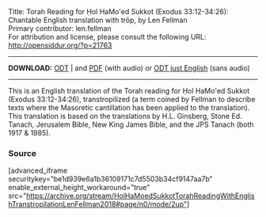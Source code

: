 <html>
<head></head>
<body>
Title: Torah Reading for Ḥol HaMo'ed Sukkot (Exodus 33:12-34:26): Chantable English translation with trōp, by Len Fellman<br />
Primary contributor: len.fellman<br />
For attribution and license, please consult the following URL: <a href="http://opensiddur.org/?p=21763">http://opensiddur.org/?p=21763</a>
<p />
<hr />

<style type="text/css" media="all">.printfriendly {display: none!important;}</style>

<strong>DOWNLOAD:</strong> <a href="https://archive.org/download/HolHaMoedSukkotTorahReadingWithEnglishTranstropilationLenFellman2018/Hol%20HaMo%27ed%20Sukkot%20Torah%20Reading%20in%20English%20transtropilation%20%28Len%20Fellman%202018%29.odt">ODT</a> | and <a href="https://archive.org/download/HolHaMoedSukkotTorahReadingWithEnglishTranstropilationLenFellman2018/Hol%20HaMo%27ed%20Sukkot%20Torah%20Reading%20in%20English%20transtropilation%20with%20audio%20%28Len%20Fellman%202018%29.pdf">PDF</a> (with audio) or <a href="https://archive.org/download/HolHaMoedSukkotTorahReadingWithEnglishTranstropilationLenFellman2018/Hol%20HaMo%27ed%20Sukkot%20Torah%20Reading%20in%20English%20transtropilation%20%28Len%20Fellman%202018%29.pdf">ODT just English</a> (sans audio)


<hr />

This is an English translation of the Torah reading for Ḥol HaMo'ed Sukkot (Exodus 33:12-34:26), transtropilized (a term coined by Fellman to describe texts where the Masoretic cantillation has been applied to the translation). This translation is based on the translations by H.L. Ginsberg, Stone Ed. Tanach, Jerusalem Bible, New King James Bible, and the JPS Tanach (both 1917 & 1985).

<h3>Source</h3>

[advanced_iframe securitykey="be1d939e6a1b36109171c7d5503b34cf9147aa7b" enable_external_height_workaround="true" src="https://archive.org/stream/HolHaMoedSukkotTorahReadingWithEnglishTranstropilationLenFellman2018#page/n0/mode/2up"]


</body>
</html>